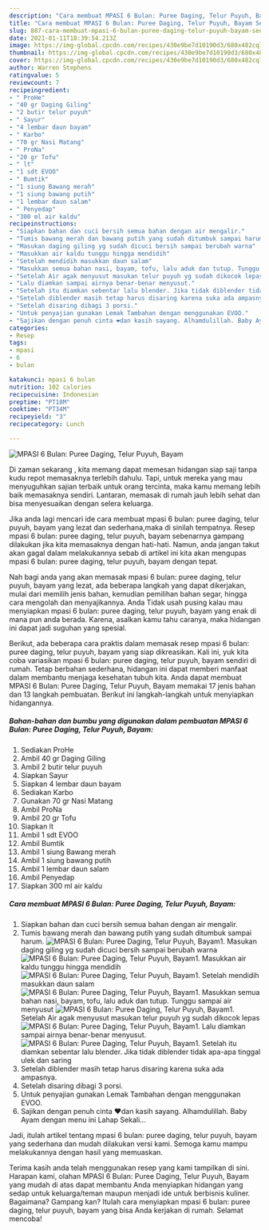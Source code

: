 ```yaml
---
description: "Cara membuat MPASI 6 Bulan: Puree Daging, Telur Puyuh, Bayam Sederhana Untuk Jualan"
title: "Cara membuat MPASI 6 Bulan: Puree Daging, Telur Puyuh, Bayam Sederhana Untuk Jualan"
slug: 887-cara-membuat-mpasi-6-bulan-puree-daging-telur-puyuh-bayam-sederhana-untuk-jualan
date: 2021-01-11T18:39:54.213Z
image: https://img-global.cpcdn.com/recipes/430e9be7d10190d3/680x482cq70/mpasi-6-bulan-puree-daging-telur-puyuh-bayam-foto-resep-utama.jpg
thumbnail: https://img-global.cpcdn.com/recipes/430e9be7d10190d3/680x482cq70/mpasi-6-bulan-puree-daging-telur-puyuh-bayam-foto-resep-utama.jpg
cover: https://img-global.cpcdn.com/recipes/430e9be7d10190d3/680x482cq70/mpasi-6-bulan-puree-daging-telur-puyuh-bayam-foto-resep-utama.jpg
author: Warren Stephens
ratingvalue: 5
reviewcount: 7
recipeingredient:
- " ProHe"
- "40 gr Daging Giling"
- "2 butir telur puyuh"
- " Sayur"
- "4 lembar daun bayam"
- " Karbo"
- "70 gr Nasi Matang"
- " ProNa"
- "20 gr Tofu"
- " lt"
- "1 sdt EVOO"
- " Bumtik"
- "1 siung Bawang merah"
- "1 siung bawang putih"
- "1 lembar daun salam"
- " Penyedap"
- "300 ml air kaldu"
recipeinstructions:
- "Siapkan bahan dan cuci bersih semua bahan dengan air mengalir."
- "Tumis bawang merah dan bawang putih yang sudah ditumbuk sampai harum."
- "Masukan daging giling yg sudah dicuci bersih sampai berubah warna"
- "Masukkan air kaldu tunggu hingga mendidih"
- "Setelah mendidih masukkan daun salam"
- "Masukkan semua bahan nasi, bayam, tofu, lalu aduk dan tutup. Tunggu sampai air menyusut"
- "Setelah Air agak menyusut masukan telur puyuh yg sudah dikocok lepas"
- "Lalu diamkan sampai airnya benar-benar menyusut."
- "Setelah itu diamkan sebentar lalu blender. Jika tidak diblender tidak apa-apa tinggal ulek dan saring"
- "Setelah diblender masih tetap harus disaring karena suka ada ampasnya."
- "Setelah disaring dibagi 3 porsi."
- "Untuk penyajian gunakan Lemak Tambahan dengan menggunakan EVOO."
- "Sajikan dengan penuh cinta ❤️dan kasih sayang. Alhamdulillah. Baby Ayam dengan menu ini Lahap Sekali..."
categories:
- Resep
tags:
- mpasi
- 6
- bulan

katakunci: mpasi 6 bulan 
nutrition: 102 calories
recipecuisine: Indonesian
preptime: "PT18M"
cooktime: "PT34M"
recipeyield: "3"
recipecategory: Lunch

---
```



![MPASI 6 Bulan: Puree Daging, Telur Puyuh, Bayam](https://img-global.cpcdn.com/recipes/430e9be7d10190d3/680x482cq70/mpasi-6-bulan-puree-daging-telur-puyuh-bayam-foto-resep-utama.jpg)

Di zaman  sekarang , kita memang dapat memesan hidangan siap saji tanpa kudu repot memasaknya terlebih dahulu. Tapi, untuk mereka yang mau menyuguhkan sajian terbaik untuk orang tercinta, maka kamu memang lebih baik memasaknya sendiri. Lantaran, memasak di rumah jauh lebih sehat dan bisa menyesuaikan dengan selera keluarga.

Jika anda lagi mencari ide cara membuat mpasi 6 bulan: puree daging, telur puyuh, bayam yang lezat dan sederhana,maka di sinilah tempatnya. Resep mpasi 6 bulan: puree daging, telur puyuh, bayam  sebenarnya gampang dilakukan jika kita memasaknya dengan hati-hati. Namun, anda jangan takut akan gagal dalam melakukannya 
sebab di artikel ini kita akan mengupas mpasi 6 bulan: puree daging, telur puyuh, bayam dengan tepat.  



Nah bagi anda yang akan memasak mpasi 6 bulan: puree daging, telur puyuh, bayam yang lezat, ada beberapa langkah yang dapat dikerjakan, mulai dari memilih jenis bahan, kemudian pemilihan bahan segar, hingga cara mengolah dan menyajikannya. Anda Tidak usah pusing kalau mau menyiapkan mpasi 6 bulan: puree daging, telur puyuh, bayam yang enak di mana pun anda berada. Karena, asalkan kamu  tahu caranya, maka hidangan ini dapat jadi suguhan yang spesial.

Berikut, ada beberapa cara praktis  dalam memasak resep mpasi 6 bulan: puree daging, telur puyuh, bayam yang siap dikreasikan. Kali ini, yuk kita coba variasikan mpasi 6 bulan: puree daging, telur puyuh, bayam sendiri di rumah. Tetap berbahan sederhana, hidangan ini dapat memberi manfaat dalam membantu menjaga kesehatan tubuh kita. Anda dapat membuat MPASI 6 Bulan: Puree Daging, Telur Puyuh, Bayam memakai 17 jenis bahan dan 13 langkah pembuatan. Berikut ini langkah-langkah untuk menyiapkan hidangannya.

<!--inarticleads1-->

##### Bahan-bahan dan bumbu yang digunakan dalam pembuatan MPASI 6 Bulan: Puree Daging, Telur Puyuh, Bayam:

1. Sediakan  ProHe
1. Ambil 40 gr Daging Giling
1. Ambil 2 butir telur puyuh
1. Siapkan  Sayur
1. Siapkan 4 lembar daun bayam
1. Sediakan  Karbo
1. Gunakan 70 gr Nasi Matang
1. Ambil  ProNa
1. Ambil 20 gr Tofu
1. Siapkan  lt
1. Ambil 1 sdt EVOO
1. Ambil  Bumtik
1. Ambil 1 siung Bawang merah
1. Ambil 1 siung bawang putih
1. Ambil 1 lembar daun salam
1. Ambil  Penyedap
1. Siapkan 300 ml air kaldu




<!--inarticleads2-->

##### Cara membuat MPASI 6 Bulan: Puree Daging, Telur Puyuh, Bayam:

1. Siapkan bahan dan cuci bersih semua bahan dengan air mengalir.
1. Tumis bawang merah dan bawang putih yang sudah ditumbuk sampai harum.
<img src="//assets-global.cpcdn.com/assets/icons/button_play-2c75c40dde080a61004c1f40b05d8f140eaff45d7e9e6481dc71c63d2e7c4909.png" alt="MPASI 6 Bulan: Puree Daging, Telur Puyuh, Bayam">1. Masukan daging giling yg sudah dicuci bersih sampai berubah warna
<img src="//assets-global.cpcdn.com/assets/icons/button_play-2c75c40dde080a61004c1f40b05d8f140eaff45d7e9e6481dc71c63d2e7c4909.png" alt="MPASI 6 Bulan: Puree Daging, Telur Puyuh, Bayam">1. Masukkan air kaldu tunggu hingga mendidih
<img src="//assets-global.cpcdn.com/assets/icons/button_play-2c75c40dde080a61004c1f40b05d8f140eaff45d7e9e6481dc71c63d2e7c4909.png" alt="MPASI 6 Bulan: Puree Daging, Telur Puyuh, Bayam">1. Setelah mendidih masukkan daun salam
<img src="//assets-global.cpcdn.com/assets/icons/button_play-2c75c40dde080a61004c1f40b05d8f140eaff45d7e9e6481dc71c63d2e7c4909.png" alt="MPASI 6 Bulan: Puree Daging, Telur Puyuh, Bayam">1. Masukkan semua bahan nasi, bayam, tofu, lalu aduk dan tutup. Tunggu sampai air menyusut
<img src="//assets-global.cpcdn.com/assets/icons/button_play-2c75c40dde080a61004c1f40b05d8f140eaff45d7e9e6481dc71c63d2e7c4909.png" alt="MPASI 6 Bulan: Puree Daging, Telur Puyuh, Bayam">1. Setelah Air agak menyusut masukan telur puyuh yg sudah dikocok lepas
<img src="//assets-global.cpcdn.com/assets/icons/button_play-2c75c40dde080a61004c1f40b05d8f140eaff45d7e9e6481dc71c63d2e7c4909.png" alt="MPASI 6 Bulan: Puree Daging, Telur Puyuh, Bayam">1. Lalu diamkan sampai airnya benar-benar menyusut.
<img src="//assets-global.cpcdn.com/assets/icons/button_play-2c75c40dde080a61004c1f40b05d8f140eaff45d7e9e6481dc71c63d2e7c4909.png" alt="MPASI 6 Bulan: Puree Daging, Telur Puyuh, Bayam">1. Setelah itu diamkan sebentar lalu blender. Jika tidak diblender tidak apa-apa tinggal ulek dan saring
1. Setelah diblender masih tetap harus disaring karena suka ada ampasnya.
1. Setelah disaring dibagi 3 porsi.
1. Untuk penyajian gunakan Lemak Tambahan dengan menggunakan EVOO.
1. Sajikan dengan penuh cinta ❤️dan kasih sayang. Alhamdulillah. Baby Ayam dengan menu ini Lahap Sekali...




Jadi, itulah artikel tentang  mpasi 6 bulan: puree daging, telur puyuh, bayam  yang sederhana dan mudah dilakukan versi kami. Semoga kamu mampu melakukannya dengan hasil yang memuaskan. 

Terima kasih anda telah menggunakan resep yang kami tampilkan di sini. Harapan kami, olahan  MPASI 6 Bulan: Puree Daging, Telur Puyuh, Bayam yang mudah di atas dapat membantu Anda menyiapkan hidangan yang sedap untuk keluarga/teman maupun menjadi ide untuk berbisnis kuliner. Bagaimana? Gampang kan? Itulah cara menyiapkan mpasi 6 bulan: puree daging, telur puyuh, bayam yang bisa Anda kerjakan di rumah. Selamat mencoba!

